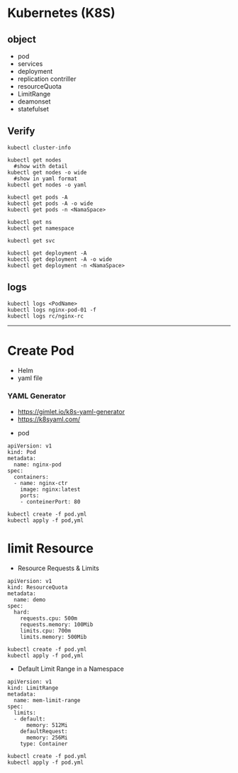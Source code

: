 # Kubernetes (K8S)
## object
- pod
- services
- deployment
- replication contriller
- resourceQuota
- LimitRange
- deamonset
- statefulset


## Verify
```
kubectl cluster-info
```
```
kubectl get nodes
  #show with detail
kubectl get nodes -o wide
  #show in yaml format
kubectl get nodes -o yaml  
```
```
kubectl get pods -A
kubectl get pods -A -o wide
kubectl get pods -n <NamaSpace>
```
```
kubectl get ns
kubectl get namespace
```
```
kubectl get svc
```
```
kubectl get deployment -A
kubectl get deployment -A -o wide
kubectl get deployment -n <NamaSpace>
```

## logs
```
kubectl logs <PodName>
kubectl logs nginx-pod-01 -f
kubectl logs rc/nginx-rc
```
-----------------------------------------------------------------------
# Create Pod 
- Helm
- yaml file

### YAML Generator 
  * https://gimlet.io/k8s-yaml-generator
  * https://k8syaml.com/

- pod  
```
apiVersion: v1
kind: Pod
metadata:
  name: nginx-pod
spec:
  containers:
  - name: nginx-ctr
    image: nginx:latest
    ports:
    - conteinerPort: 80
```
```
kubectl create -f pod.yml
kubectl apply -f pod,yml
```
# limit Resource

- Resource Requests & Limits
```
apiVersion: v1
kind: ResourceQuota
metadata:
  name: demo
spec:
  hard:
    requests.cpu: 500m
    requests.memory: 100Mib
    limits.cpu: 700m
    limits.memory: 500Mib
```
```
kubectl create -f pod.yml
kubectl apply -f pod,yml
```
- Default Limit Range in a Namespace
```
apiVersion: v1
kind: LimitRange
metadata:
  name: mem-limit-range
spec:
  limits:
  - default:
      memory: 512Mi
    defaultRequest:
      memory: 256Mi
    type: Container
```
```
kubectl create -f pod.yml
kubectl apply -f pod.yml
```

